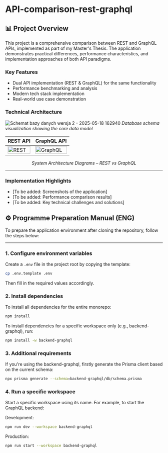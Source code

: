# API-comparison-rest-graphql

## 📊 Project Overview

This project is a comprehensive comparison between REST and GraphQL APIs, implemented as part of my Master's Thesis. The application demonstrates practical differences, performance characteristics, and implementation approaches of both API paradigms.

### Key Features
- Dual API implementation (REST & GraphQL) for the same functionality
- Performance benchmarking and analysis
- Modern tech stack implementation
- Real-world use case demonstration

### Technical Architecture
![Schemat bazy danych wersja 2 - 2025-05-18 162940](https://github.com/user-attachments/assets/c8095da4-2a58-4183-9b84-8d09fe77ecaa)
*Database schema visualization showing the core data model*

| REST API | GraphQL API |
|----------|-------------|
| <img width="100%" alt="REST" src="https://github.com/user-attachments/assets/b2c73a03-6ffb-45e3-98ad-8b118354d032" /> | <img width="100%" alt="GraphQL" src="https://github.com/user-attachments/assets/17bfc474-16e8-45c0-871f-e101307f3c35" /> |

<p align="center"><em>System Architecture Diagrams – REST vs GraphQL</em></p>

---
### Implementation Highlights
- [To be added: Screenshots of the application]
- [To be added: Performance comparison results]
- [To be added: Key technical challenges and solutions]

## ⚙️ Programme Preparation Manual (ENG)

To prepare the application environment after cloning the repository, follow the steps below:

---

### 1. Configure environment variables

Create a `.env` file in the project root by copying the template:

```bash
cp .env.template .env
```

Then fill in the required values accordingly.

### 2. Install dependencies

To install all dependencies for the entire monorepo:

```bash
npm install
```

To install dependencies for a specific workspace only (e.g., backend-graphql), run:

```bash
npm install -w backend-graphql
```

### 3. Additional requirements

If you're using the backend-graphql, firstly generate the Prisma client based on the current schema:

```bash
npx prisma generate --schema=backend-graphql/db/schema.prisma
```

### 4. Run a specific workspace

Start a specific workspace using its name. For example, to start the GraphQL backend:

Development:

```bash
npm run dev --workspace backend-graphql
```

Production:

```bash
npm run start --workspace backend-graphql
```
